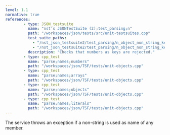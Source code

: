 ```yaml
---
level: 1.1
normative: true
references:
        - type: JSON_testsuite
          name: "nst's JSONTestSuite (2);test_parsing;n"
          path: "/workspaces/json/tests/src/unit-testsuites.cpp"
          test_suite_paths:
            - "/nst_json_testsuite2/test_parsing/n_object_non_string_key.json"
            - "/nst_json_testsuite2/test_parsing/n_object_non_string_key_but_huge_number_instead.json"
          description: "Checks that numbers as keys are rejected."
        - type: cpp_test
          name: "parse;names;numbers"
          path: "/workspaces/json/TSF/tests/unit-objects.cpp"
        - type: cpp_test
          name: "parse;names;arrays"
          path: "/workspaces/json/TSF/tests/unit-objects.cpp"
        - type: cpp_test
          name: "parse;names;objects"
          path: "/workspaces/json/TSF/tests/unit-objects.cpp"
        - type: cpp_test
          name: "parse;names;literals"
          path: "/workspaces/json/TSF/tests/unit-objects.cpp"
---
```


The service throws an exception if a non-string is used as name of any member.